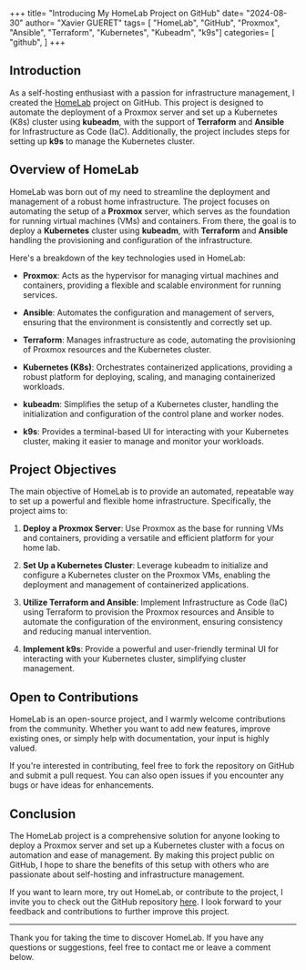 +++
title= "Introducing My HomeLab Project on GitHub"
date= "2024-08-30"
author= "Xavier GUERET"
tags= [
    "HomeLab", 
    "GitHub", 
    "Proxmox", 
    "Ansible", 
    "Terraform", 
    "Kubernetes", 
    "Kubeadm", 
    "k9s"]
categories= [
    "github",
    ]
+++

## Introduction

As a self-hosting enthusiast with a passion for infrastructure management, I created the [HomeLab](https://github.com/xgueret/HomeLab) project on GitHub. This project is designed to automate the deployment of a Proxmox server and set up a Kubernetes (K8s) cluster using **kubeadm**, with the support of **Terraform** and **Ansible** for Infrastructure as Code (IaC). Additionally, the project includes steps for setting up **k9s** to manage the Kubernetes cluster.

## Overview of HomeLab

HomeLab was born out of my need to streamline the deployment and management of a robust home infrastructure. The project focuses on automating the setup of a **Proxmox** server, which serves as the foundation for running virtual machines (VMs) and containers. From there, the goal is to deploy a **Kubernetes** cluster using **kubeadm**, with **Terraform** and **Ansible** handling the provisioning and configuration of the infrastructure.

Here's a breakdown of the key technologies used in HomeLab:

- **Proxmox**: Acts as the hypervisor for managing virtual machines and containers, providing a flexible and scalable environment for running services.
  
- **Ansible**: Automates the configuration and management of servers, ensuring that the environment is consistently and correctly set up.
  
- **Terraform**: Manages infrastructure as code, automating the provisioning of Proxmox resources and the Kubernetes cluster.
  
- **Kubernetes (K8s)**: Orchestrates containerized applications, providing a robust platform for deploying, scaling, and managing containerized workloads.
  
- **kubeadm**: Simplifies the setup of a Kubernetes cluster, handling the initialization and configuration of the control plane and worker nodes.
  
- **k9s**: Provides a terminal-based UI for interacting with your Kubernetes cluster, making it easier to manage and monitor your workloads.

## Project Objectives

The main objective of HomeLab is to provide an automated, repeatable way to set up a powerful and flexible home infrastructure. Specifically, the project aims to:

1. **Deploy a Proxmox Server**: Use Proxmox as the base for running VMs and containers, providing a versatile and efficient platform for your home lab.

2. **Set Up a Kubernetes Cluster**: Leverage kubeadm to initialize and configure a Kubernetes cluster on the Proxmox VMs, enabling the deployment and management of containerized applications.

3. **Utilize Terraform and Ansible**: Implement Infrastructure as Code (IaC) using Terraform to provision the Proxmox resources and Ansible to automate the configuration of the environment, ensuring consistency and reducing manual intervention.

4. **Implement k9s**: Provide a powerful and user-friendly terminal UI for interacting with your Kubernetes cluster, simplifying cluster management.

## Open to Contributions

HomeLab is an open-source project, and I warmly welcome contributions from the community. Whether you want to add new features, improve existing ones, or simply help with documentation, your input is highly valued.

If you're interested in contributing, feel free to fork the repository on GitHub and submit a pull request. You can also open issues if you encounter any bugs or have ideas for enhancements.

## Conclusion

The HomeLab project is a comprehensive solution for anyone looking to deploy a Proxmox server and set up a Kubernetes cluster with a focus on automation and ease of management. By making this project public on GitHub, I hope to share the benefits of this setup with others who are passionate about self-hosting and infrastructure management.

If you want to learn more, try out HomeLab, or contribute to the project, I invite you to check out the GitHub repository [here](https://github.com/xgueret/HomeLab). I look forward to your feedback and contributions to further improve this project.

---

Thank you for taking the time to discover HomeLab. If you have any questions or suggestions, feel free to contact me or leave a comment below.
